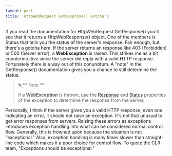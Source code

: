 ```yaml
---
layout: post
title:  HttpWebRequest GetResponse() Gotcha's
---
```

If you read the documentation for HttpWebRequest.GetResponse() you'll see that it returns a HttpWebResponse() object. One of the members is Status that tells you the status of the server's response. Fair enough, but there's a gotcha here. If the server returns an response like 403 (Forbidden) or 500 (Server error), a **WebException** is raised. This strikes me as a bit counterintuitive since the server did reply with a valid HTTP response. Fortunately there is a way out of this conundrum. A "note" in the GetResponse() documentation gives you a chance to still determine the status.

> [ ![](/cdn/images/blog/WindowsLiveWriter/HttpWebRequest.GetResponseGotchas_BC87/note_thumb.png) ](/cdn/images/blog/WindowsLiveWriter/HttpWebRequest.GetResponseGotchas_BC87/note2.png) ** Note **
> 
> If a **WebException** is thrown, use the [Response](ms-help://ms.msdnqtr.v80.en/P_System_Net_WebException_Response.htm) and [Status](ms-help://ms.msdnqtr.v80.en/P_System_Net_WebException_Status.htm) properties of the exception to determine the response from the server.

Personally, I think if the server gives you a valid HTTP response, even one indicating an error, it should not raise an exception. It's not that unusual to get error responses from servers. Raising these errors as exceptions introduces exception handling into what can be considered normal control flow. Generally, this is frowned upon because the situation is not "exceptional." Also, exception handling is many times slower than straight-line code which makes it a poor choice for control flow. To quote the CLR team, "Exceptions should be exceptional."
